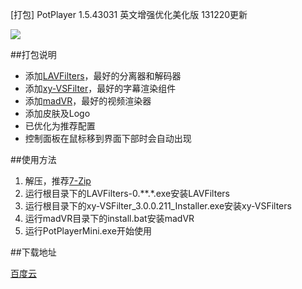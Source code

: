 [打包] PotPlayer 1.5.43031 英文增强优化美化版 131220更新

![](/image/0001.png)

##打包说明

- 添加[LAVFilters](http://forum.doom9.org/showthread.php?t=156191)，最好的分离器和解码器
- 添加[xy-VSFilter](https://code.google.com/p/xy-vsfilter/)，最好的字幕渲染组件
- 添加[madVR](http://forum.doom9.org/showthread.php?t=146228)，最好的视频渲染器
- 添加皮肤及Logo
- 已优化为推荐配置
- 控制面板在鼠标移到界面下部时会自动出现

##使用方法

1. 解压，推荐[7-Zip](http://www.7-zip.org/)
2. 运行根目录下的LAVFilters-0.**.*.exe安装LAVFilters
3. 运行根目录下的xy-VSFilter_3.0.0.211_Installer.exe安装xy-VSFilters
4. 运行madVR目录下的install.bat安装madVR
5. 运行PotPlayerMini.exe开始使用

##下载地址

[百度云](http://pan.baidu.com/s/1pJHcgn5)
